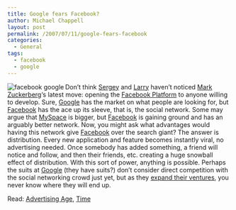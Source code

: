 ```yaml
---
title: Google fears Facebook?
author: Michael Chappell
layout: post
permalink: /2007/07/11/google-fears-facebook
categories:
  - General
tags:
  - facebook
  - google
---
```

<img src="http://archive.digivation.net/wp-content/uploads/2007/07/googlefacebook.JPG" alt="facebook google" align="left" />Don&#8217;t think [Sergey][1] and [Larry][2] haven&#8217;t noticed [Mark Zuckerberg][3]&#8216;s latest move: opening the [Facebook Platform][4] to anyone willing to develop. Sure, [Google][5] has the market on what people are looking for, but [Facebook][6] has the ace up its sleeve, that is, the social network. Some may argue that [MySpace][7] is bigger, but [Facebook][8] is gaining ground and has an arguably better network. Now, you might ask what advantages would having this network give [Facebook][8] over the search giant? The answer is distribution. Every new application and feature becomes instantly viral, no advertising needed. Once somebody has added something, a friend will notice and follow, and then their friends, etc. creating a huge snowball effect of distribution. With this sort of power, anything is possible. Perhaps the suits at [Google][9] (they have suits?) don&#8217;t consider direct competition with the social networking crowd just yet, but as they [expand their ventures][10], you never know where they will end up.

Read: [Advertising Age][11], [Time][12]

 [1]: http://www.google.com/corporate/execs.html#sergey
 [2]: http://www.google.com/corporate/execs.html#larry
 [3]: http://www.msnbc.msn.com/id/6596533/site/newsweek
 [4]: http://developers.facebook.com/
 [5]: http://en.wikipedia.org/wiki/Google
 [6]: http://en.wikipedia.org/wiki/Face_book
 [7]: http://en.wikipedia.org/wiki/Myspace
 [8]: http://www.facebook.com
 [9]: http://www.google.com
 [10]: http://archive.digivation.net/2007/06/26/grand-central-googles-newest-acquisition/
 [11]: http://adage.com/digital/article?article_id=119070
 [12]: http://www.time.com/time/magazine/article/0,9171,1640380,00.html